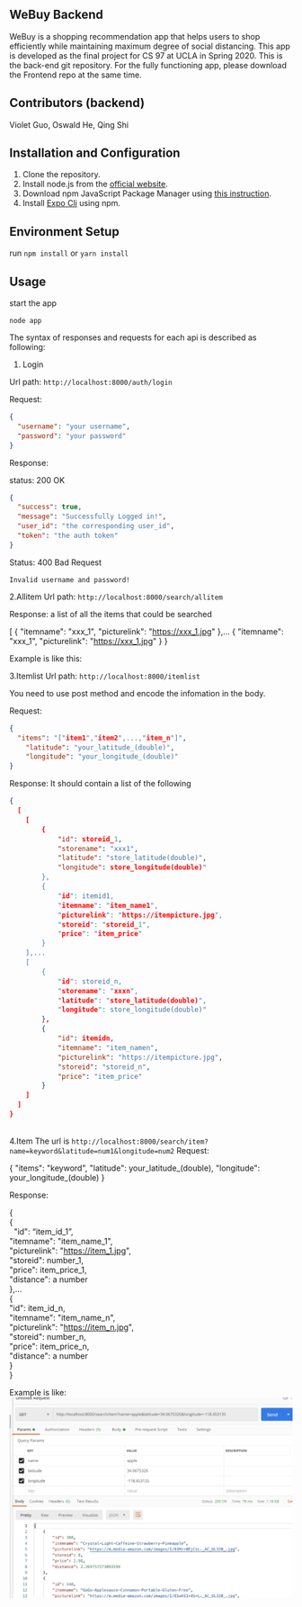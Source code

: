 WeBuy Backend
---

WeBuy is a shopping recommendation app that helps users to shop efficiently while maintaining maximum degree of social distancing. This app is developed as the final project for CS 97 at UCLA in Spring 2020. This is the back-end git repository. For the fully functioning app, please download the Frontend repo at the same time. 

Contributors (backend)
---
Violet Guo, Oswald He, Qing Shi

Installation and Configuration
---
1. Clone the repository.
2. Install node.js from the [official website](https://nodejs.org/en/).
3. Download npm JavaScript Package Manager using [this instruction](https://www.npmjs.com/get-npm).
4. Install [Expo Cli](https://docs.expo.io/workflow/expo-cli/) using npm. 

Environment Setup
---
run ```npm install``` or ```yarn install```

Usage
---
start the app
```
node app
```
The syntax of responses and requests for each api is 
described as following:

1. Login

Url path: ```http://localhost:8000/auth/login```

Request:
```json
{
  "username": "your username",
  "password": "your password"
}
```
Response: 

status: 200 OK
```json
{
  "success": true,
  "message": "Successfully Logged in!",
  "user_id": "the corresponding user_id",
  "token": "the auth token"
}
```
Status: 400 Bad Request
```
Invalid username and password!
```

2.Allitem
Url path: ```http://localhost:8000/search/allitem```

Response: a list of all the items that could be searched

[
    {
        "itemname": "xxx_1",
        "picturelink": "https://xxx_1.jpg"
    },...
    {
     "itemname": "xxx_1",
        "picturelink": "https://xxx_1.jpg"
    }
}

Example is like this: 


3.Itemlist
Url path: ```http://localhost:8000/itemlist```

You need to use post method and encode the infomation in the body. 

Request:
```json
{
  "items": "["item1","item2",...,"item_n"]",
	"latitude": "your_latitude_(double)", 
	"longitude": "your_longitude_(double)"
}
```
Response: It should contain a list of the following 

```json
{
  [
    [
        {
            "id": storeid_1,
            "storename": "xxx1",
            "latitude": "store_latitude(double)",
            "longitude": store_longitude(double)" 
        },
        {
            "id": itemid1,
            "itemname": "item_name1",
            "picturelink": "https://itempicture.jpg",
            "storeid": "storeid_1",
            "price": "item_price"
        }
    ],...
    [
        {
            "id": storeid_n,
            "storename": "xxxn",
            "latitude": "store_latitude(double)",
            "longitude": store_longitude(double)" 
        },
        {
            "id": itemidn,
            "itemname": "item_namen",
            "picturelink": "https://itempicture.jpg",
            "storeid": "storeid_n",
            "price": "item_price"
        }
    ]
  ]
}
   
```
4.Item
The url is ```http://localhost:8000/search/item?name=keyword&latitude=num1&longitude=num2```
Request:

{
  "items": "keyword",
  "latitude": your_latitude_(double), 
  "longitude": your_longitude_(double)
}

Response: 


{  
 {  
      &nbsp;  "id": “item_id_1”,  
        "itemname": "item_name_1",  
        "picturelink": "https://item_1.jpg",  
        "storeid": number_1,  
        "price": item_price_1,  
        "distance": a number  
    },...  
   {  
        "id": item_id_n,  
        "itemname": "item_name_n",  
        "picturelink": "https://item_n.jpg",  
        "storeid": number_n,  
        "price": item_price_n,  
        "distance": a number  
    }  
 }  
 
 Example is like: <img src="https://github.com/WeBuyers/WeBuy-Backend/blob/master/screenshot/itemkeyword.jpg">















